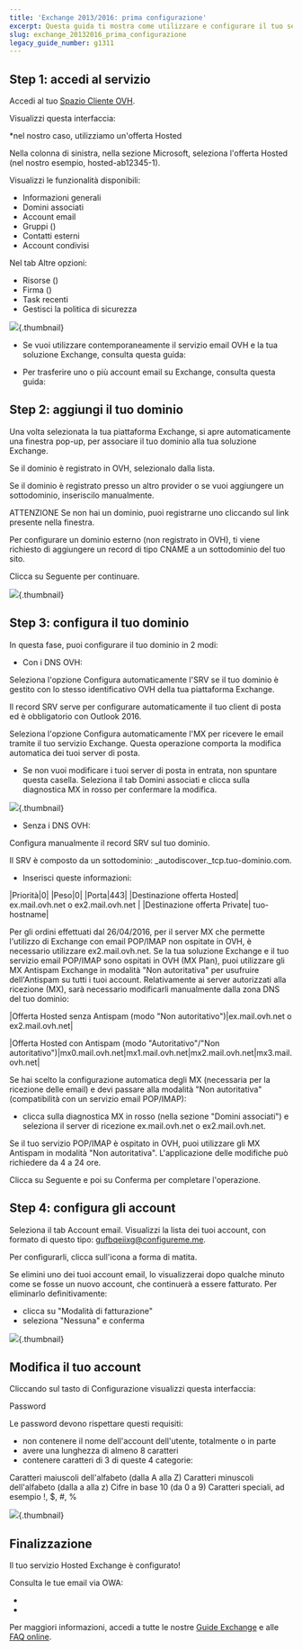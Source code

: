 ```yaml
---
title: 'Exchange 2013/2016: prima configurazione'
excerpt: Questa guida ti mostra come utilizzare e configurare il tuo servizio Exchange.
slug: exchange_20132016_prima_configurazione
legacy_guide_number: g1311
---
```



## Step 1: accedi al servizio
Accedi al tuo [Spazio Cliente OVH](https://www.ovh.com/manager/web/login.html).

Visualizzi questa interfaccia:

*nel nostro caso, utilizziamo un'offerta Hosted

Nella colonna di sinistra, nella sezione Microsoft, seleziona l'offerta Hosted (nel nostro esempio, hosted-ab12345-1).

Visualizzi le funzionalità disponibili:


- Informazioni generali
- Domini associati
- Account email
- Gruppi ([]({legacy}1258))
- Contatti esterni
- Account condivisi


Nel tab Altre opzioni:


- Risorse ([]({legacy}1325))
- Firma ([]({legacy}1330))
- Task recenti
- Gestisci la politica di sicurezza



![](images/img_3840.jpg){.thumbnail}

- Se vuoi utilizzare contemporaneamente il servizio email OVH e la tua soluzione Exchange, consulta questa guida:

[]({legacy}1221)

- Per trasferire uno o più account email su Exchange, consulta questa guida:

[]({legacy}2089)



## Step 2: aggiungi il tuo dominio
Una volta selezionata la tua piattaforma Exchange, si apre automaticamente una finestra pop-up, per associare il tuo dominio alla tua soluzione Exchange.

Se il dominio è registrato in OVH, selezionalo dalla lista.

Se il dominio è registrato presso un altro provider o se vuoi aggiungere un sottodominio, inseriscilo manualmente.

ATTENZIONE
Se non hai un dominio, puoi registrarne uno cliccando sul link presente nella finestra.

Per configurare un dominio esterno (non registrato in OVH), ti viene richiesto di aggiungere un record di tipo CNAME a un sottodominio del tuo sito.

[]({legacy}1519)

Clicca su Seguente per continuare.

![](images/img_3842.jpg){.thumbnail}


## Step 3: configura il tuo dominio
In questa fase, puoi configurare il tuo dominio in 2 modi:


- Con i DNS OVH:


Seleziona l'opzione Configura automaticamente l'SRV se il tuo dominio è gestito con lo stesso identificativo OVH della tua piattaforma Exchange.

Il record SRV serve per configurare automaticamente il tuo client di posta ed è obbligatorio con Outlook 2016.

Seleziona l'opzione Configura automaticamente l'MX per ricevere le email tramite il tuo servizio Exchange. Questa operazione comporta la modifica automatica dei tuoi server di posta.


- Se non vuoi modificare i tuoi server di posta in entrata, non spuntare questa casella. Seleziona il tab Domini associati e clicca sulla diagnostica MX in rosso per confermare la modifica.



![](images/img_3843.jpg){.thumbnail}

- Senza i DNS OVH:

Configura manualmente il record SRV sul tuo dominio.


Il SRV è composto da un sottodominio: _autodiscover._tcp.tuo-dominio.com.


- Inserisci queste informazioni:


|Priorità|0|
|Peso|0|
|Porta|443|
|Destinazione offerta Hosted| ex.mail.ovh.net o ex2.mail.ovh.net |
|Destinazione offerta Private| tuo-hostname|


Per gli ordini effettuati dal 26/04/2016, per il server MX che permette l'utilizzo di Exchange con email POP/IMAP non ospitate in OVH, è necessario utilizzare ex2.mail.ovh.net.
Se la tua soluzione Exchange e il tuo servizio email POP/IMAP sono ospitati in OVH (MX Plan), puoi utilizzare gli MX Antispam Exchange in modalità "Non autoritativa" per usufruire dell'Antispam su tutti i tuoi account.
Relativamente ai server autorizzati alla ricezione (MX), sarà necessario modificarli manualmente dalla zona DNS del tuo dominio:

|Offerta Hosted senza Antispam (modo "Non autoritativo")|ex.mail.ovh.net o ex2.mail.ovh.net|


|Offerta Hosted con Antispam (modo "Autoritativo"/"Non autoritativo")|mx0.mail.ovh.net|mx1.mail.ovh.net|mx2.mail.ovh.net|mx3.mail.ovh.net|

Se hai scelto la configurazione automatica degli MX (necessaria per la ricezione delle email) e devi passare alla modalità "Non autoritativa" (compatibilità con un servizio email POP/IMAP):


- clicca sulla diagnostica MX in rosso (nella sezione "Domini associati") e seleziona il server di ricezione ex.mail.ovh.net o ex2.mail.ovh.net.


Se il tuo servizio POP/IMAP è ospitato in OVH, puoi utilizzare gli MX Antispam in modalità "Non autoritativa".
L'applicazione delle modifiche può richiedere da 4 a 24 ore.

Clicca su Seguente e poi su Conferma per completare l'operazione.


## Step 4: configura gli account
Seleziona il tab Account email.
Visualizzi la lista dei tuoi account, con formato di questo tipo: gufbqeiixg@configureme.me.

Per configurarli, clicca sull'icona a forma di matita.

Se elimini uno dei tuoi account email, lo visualizzerai dopo qualche minuto come se fosse un nuovo account, che continuerà a essere fatturato.
Per eliminarlo definitivamente:


- clicca su "Modalità di fatturazione"
- seleziona "Nessuna" e conferma



![](images/img_3845.jpg){.thumbnail}

## Modifica il tuo account
Cliccando sul tasto di Configurazione visualizzi questa interfaccia: 

Password

Le password devono rispettare questi requisiti:


- non contenere il nome dell'account dell'utente, totalmente o in parte 
- avere una lunghezza di almeno 8 caratteri
- contenere caratteri di 3 di queste 4 categorie:


Caratteri maiuscoli dell'alfabeto (dalla A alla Z)
Caratteri minuscoli dell'alfabeto (dalla a alla z)
Cifre in base 10 (da 0 a 9)
Caratteri speciali, ad esempio !, $, #, %

[]({legacy}1510)

![](images/img_4131.jpg){.thumbnail}


## Finalizzazione
Il tuo servizio Hosted Exchange è configurato!

Consulta le tue email via OWA:


- []({legacy}1522)
- []({legacy}1918)


Per maggiori informazioni, accedi a tutte le nostre [Guide Exchange](https://www.ovh.it/emails/hosted-exchange/guide/) e alle [FAQ online](https://www.ovh.it/emails/hosted-exchange/faq/).


